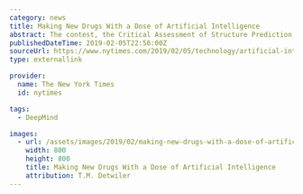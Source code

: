 ```yaml
---
category: news
title: Making New Drugs With a Dose of Artificial Intelligence
abstract: The contest, the Critical Assessment of Structure Prediction, was not won by academics. It was won by DeepMind, the artificial intelligence lab owned by Google's parent company. "I was surprised and deflated," said Dr. AlQuraishi, a researcher at ...
publishedDateTime: 2019-02-05T22:56:00Z
sourceUrl: https://www.nytimes.com/2019/02/05/technology/artificial-intelligence-drug-research-deepmind.html
type: externallink

provider:
  name: The New York Times
  id: nytimes

tags:
  - DeepMind

images:
  - url: /assets/images/2019/02/making-new-drugs-with-a-dose-of-artificial-intelligence-1.jpg
    width: 800
    height: 800
    title: Making New Drugs With a Dose of Artificial Intelligence
    attribution: T.M. Detwiler
---
```

